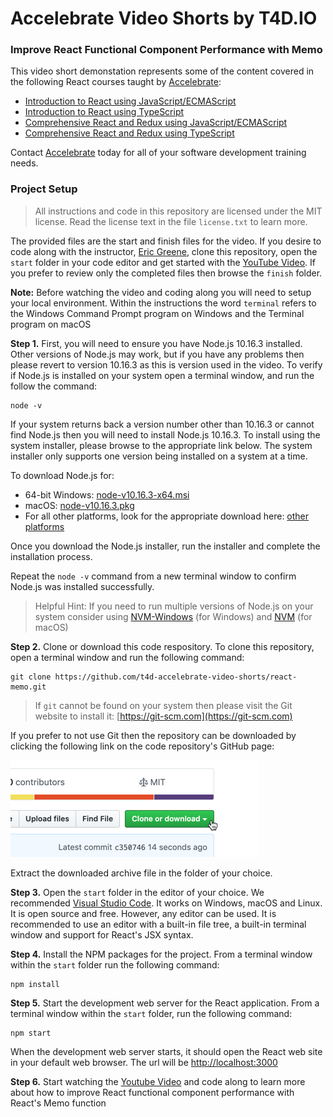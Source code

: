 # Accelebrate Video Shorts by T4D.IO

### Improve React Functional Component Performance with Memo

This video short demonstation represents some of the content covered in the following React courses taught by [Accelebrate](https://www.accelebrate.com/):

- [Introduction to React using JavaScript/ECMAScript](https://www.accelebrate.com/training/react)
- [Introduction to React using TypeScript](https://www.accelebrate.com/training/react-typescript)
- [Comprehensive React and Redux using JavaScript/ECMAScript](https://www.accelebrate.com/training/react-redux-js-comprehensive)
- [Comprehensive React and Redux using TypeScript](https://www.accelebrate.com/training/react-redux-typescript-comprehensive)

Contact [Accelebrate](https://www.accelebrate.com/contact) today for all of your software development training needs. 

### Project Setup

> All instructions and code in this repository are licensed under the MIT license. Read the license text in the file `license.txt` to learn more.

The provided files are the start and finish files for the video. If you desire to code along with the instructor, [Eric Greene](http://www.t4d.io), clone this repository, open the `start` folder in your code editor and get started with the [YouTube Video](#). If you prefer to review only the completed files then browse the `finish` folder. 

**Note:** Before watching the video and coding along you will need to setup your local environment. Within the instructions the word `terminal` refers to the Windows Command Prompt program on Windows and the Terminal program on macOS

**Step 1.** First, you will need to ensure you have Node.js 10.16.3 installed. Other versions of Node.js may work, but if you have any problems then please revert to version 10.16.3 as this is version used in the video. To verify if Node.js is installed on your system open a terminal window, and run the follow the command:

```
node -v
```

If your system returns back a version number other than 10.16.3 or cannot find Node.js then you will need to install Node.js 10.16.3. To install using the system installer, please browse to the appropriate link below. The system installer only supports one version being installed on a system at a time.

To download Node.js for:

- 64-bit Windows: [node-v10.16.3-x64.msi](https://nodejs.org/dist/v10.16.3/node-v10.16.3-x64.msi)
- macOS: [node-v10.16.3.pkg](https://nodejs.org/dist/v10.16.3/node-v10.16.3.pkg)
- For all other platforms, look for the appropriate download here: [other platforms](https://nodejs.org/dist/v10.16.3/)

Once you download the Node.js installer, run the installer and complete the installation process.

Repeat the `node -v` command from a new terminal window to confirm Node.js was installed successfully.

> Helpful Hint: If you need to run multiple versions of Node.js on your system consider using [NVM-Windows](https://github.com/coreybutler/nvm-windows) (for Windows) and [NVM](https://github.com/nvm-sh/nvm) (for macOS)

**Step 2.** Clone or download this code respository. To clone this repository, open a terminal window and run the following command:

```
git clone https://github.com/t4d-accelebrate-video-shorts/react-memo.git
```

> If `git` cannot be found on your system then please visit the Git website to install it: [https://git-scm.com](https://git-scm.com) 

If you prefer to not use Git then the repository can be downloaded by clicking the following link on the code repository's GitHub page:

![GitHub Download Archive Button](./images/git-download-button.png)

Extract the downloaded archive file in the folder of your choice.

**Step 3.** Open the `start` folder in the editor of your choice. We recommended [Visual Studio Code](http://code.visualstudio.com/). It works on Windows, macOS and Linux. It is open source and free. However, any editor can be used. It is recommended to use an editor with a built-in file tree, a built-in terminal window and support for React's JSX syntax.

**Step 4.** Install the NPM packages for the project. From a terminal window within the `start` folder run the following command:

```
npm install
```

**Step 5.** Start the development web server for the React application. From a terminal window within the `start` folder, run the following command:

```
npm start
```

When the development web server starts, it should open the React web site in your default web browser. The url will be [http://localhost:3000](http://localhost:3000)

**Step 6.** Start watching the [Youtube Video](#) and code along to learn more about how to improve React functional component performance with React's Memo function








